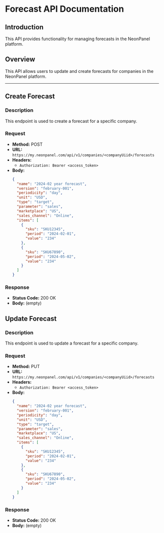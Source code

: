 # Forecast API Documentation

## Introduction
This API provides functionality for managing forecasts in the NeonPanel platform.

## Overview
This API allows users to update and create forecasts for companies in the NeonPanel platform.

---

## Create Forecast

### Description
This endpoint is used to create a forecast for a specific company.

### Request
- **Method:** POST
- **URL:** `https://my.neonpanel.com/api/v1/companies/<companyUiid>/forecasts`
- **Headers:**
    - `Authorization: Bearer <access_token>`
- **Body:**
  ```json
  {
    "name": "2024-02 year forecast",
    "version": "february-001",
    "periodicity": "day",
    "unit": "USD",
    "type": "target",
    "parameter": "sales",
    "marketplace": "US",
    "sales_channel": "Online",
    "items": [
      {
        "sku": "SKU12345",
        "period": "2024-02-01",
        "value": "234"
      },
      {
        "sku": "SKU67890",
        "period": "2024-05-02",
        "value": "234"
      }
    ]
  }
  ```

### Response
- **Status Code:** 200 OK
- **Body:** (empty)


## Update Forecast

### Description
This endpoint is used to update a forecast for a specific company.

### Request
- **Method:** PUT
- **URL:** `https://my.neonpanel.com/api/v1/companies/<companyUiid>/forecasts`
- **Headers:**
    - `Authorization: Bearer <access_token>`
- **Body:**
  ```json
  {
    "name": "2024-02 year forecast",
    "version": "february-001",
    "periodicity": "day",
    "unit": "USD",
    "type": "target",
    "parameter": "sales",
    "marketplace": "US",
    "sales_channel": "Online",
    "items": [
      {
        "sku": "SKU12345",
        "period": "2024-02-01",
        "value": "234"
      },
      {
        "sku": "SKU67890",
        "period": "2024-05-02",
        "value": "234"
      }
    ]
  }
  ```

### Response
- **Status Code:** 200 OK
- **Body:** (empty)



